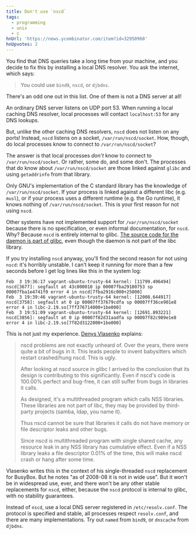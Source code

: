 ```yaml
---
title: Don't use `nscd`
tags:
  - programming
  - unix
  - c
hnUrl: 'https://news.ycombinator.com/item?id=32950968'
hnUpvotes: 2
---
```


You find that DNS queries take a long time from your machine,
and you decide to fix this by installing a local DNS resolver.
You ask the internet, which says:

> You could use `bind9`, `nscd`, or `djbdns`.

There's an odd one out in this list.
One of them is not a DNS server at all!

An ordinary DNS server listens on UDP port 53.
When running a local caching DNS resolver,
local processes will contact `localhost:53` for any DNS lookups.

But, unlike the other caching DNS resolvers,
`nscd` does not listen on any ports!
Instead, `nscd` listens on a socket, `/var/run/nscd/socket`.
How, though, do local processes know to connect to `/var/run/nscd/socket`?

The answer is that local processes _don't_ know to connect to `/var/run/nscd/socket`.
Or rather, some do, and some don't.
The processes that do know about `/var/run/nscd/socket`
are those linked against `glibc` and using `getaddrinfo` from that library.

Only GNU's implementation of the C standard library
has the knowledge of `/var/run/nscd/socket`.
If your process is linked against a different libc (e.g. `musl`),
or if your process uses a different runtime (e.g. the Go runtime),
it knows nothing of `/var/run/nscd/socket`.
This is your first reason for not using `nscd`.

Other systems have not implemented support for `/var/run/nscd/socket`
because there is no specification, or even informal documentation, for `nscd`.
Why?
Because `nscd` is entirely internal to glibc.
[The source code for the daemon is part of glibc](https://github.com/bminor/glibc/blob/09533208febe923479261a27b7691abef297d604/nscd/nscd.c#L138),
even though the daemon is not part of the libc library.

If you try installing `nscd` anyway,
you'll find the second reason for not using `nscd`:
it's horribly unstable.
I can't keep it running for more than a few seconds
before I get log lines like this in the system log:

```
Feb  3 19:36:17 vagrant-ubuntu-trusty-64 kernel: [11799.496494] nscd[3677]: segfault at 43c000010 ip 00007fba29180753 sp 00007fba1e4741f0 error 4 in nscd[7fba2916c000+25000]
Feb  3 19:39:46 vagrant-ubuntu-trusty-64 kernel: [12008.644917] nscd[3758]: segfault at 0 ip 00007ff37679cdfa sp 00007ff36ce901e8 error 4 in libc-2.19.so[7ff376714000+1be000]
Feb  3 19:51:09 vagrant-ubuntu-trusty-64 kernel: [12691.893221] nscd[3856]: segfault at 0 ip 00007f82d31aadfa sp 00007f82c989e1e8 error 4 in libc-2.19.so[7f82d3122000+1be000]
```

This is not just my experience.
[Denys Vlasenko](https://github.com/keymon/unscd/blob/master/nscd-0.47.c) explains:

> nscd problems are not exactly unheard of. Over the years, there were
> quite a bit of bugs in it. This leads people to invent babysitters
> which restart crashed/hung nscd. This is ugly.
>
> After looking at nscd source in glibc I arrived to the conclusion
> that its design is contributing to this significantly. Even if nscd's
> code is 100.00% perfect and bug-free, it can still suffer from bugs
> in libraries it calls.
>
> As designed, it's a multithreaded program which calls NSS libraries.
> These libraries are not part of libc, they may be provided
> by third-party projects (samba, ldap, you name it).
>
> Thus nscd cannot be sure that libraries it calls do not have memory
> or file descriptor leaks and other bugs.
>
> Since nscd is multithreaded program with single shared cache,
> any resource leak in any NSS library has cumulative effect.
> Even if a NSS library leaks a file descriptor 0.01% of the time,
> this will make nscd crash or hang after some time.

Vlasenko writes this in the context of his single-threaded `nscd` replacement for BusyBox.
But he notes "as of 2008-08 it is not in wide use".
But it won't be in widespread use, ever,
and there won't be any other stable replacements for `nscd`, either,
because the `nscd` protocol is internal to glibc,
with no stability guarantees.

Instead of `nscd`, use a local DNS server registered in `/etc/resolv.conf`.
The protocol is specified and stable, all processes respect `resolv.conf`, and there are many implementations.
Try out `named` from `bind9`, or `dnscache` from `djbdns`.
